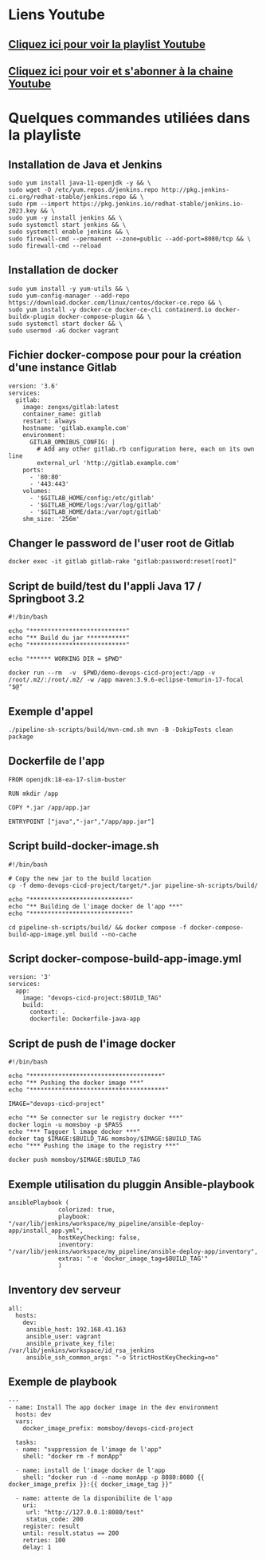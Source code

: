 # Liens Youtube

## [Cliquez ici pour voir la playlist Youtube](https://www.youtube.com/playlist?list=PL3kw_k99VJaJkLct8TrnpKx4O4KVaMhAr) 

## [Cliquez ici pour voir et s'abonner à la chaine Youtube](https://www.youtube.com/@MambaCoders)

# Quelques commandes utiliées dans la playliste

## Installation de Java et Jenkins 

```
sudo yum install java-11-openjdk -y && \
sudo wget -O /etc/yum.repos.d/jenkins.repo http://pkg.jenkins-ci.org/redhat-stable/jenkins.repo && \ 
sudo rpm --import https://pkg.jenkins.io/redhat-stable/jenkins.io-2023.key && \
sudo yum -y install jenkins && \
sudo systemctl start jenkins && \
sudo systemctl enable jenkins && \
sudo firewall-cmd --permanent --zone=public --add-port=8080/tcp && \
sudo firewall-cmd --reload
```

## Installation de docker 

```
sudo yum install -y yum-utils && \
sudo yum-config-manager --add-repo https://download.docker.com/linux/centos/docker-ce.repo && \
sudo yum install -y docker-ce docker-ce-cli containerd.io docker-buildx-plugin docker-compose-plugin && \
sudo systemctl start docker && \
sudo usermod -aG docker vagrant
```

## Fichier docker-compose pour pour la création d'une instance Gitlab

```
version: '3.6'
services:
  gitlab:
    image: zengxs/gitlab:latest
    container_name: gitlab
    restart: always
    hostname: 'gitlab.example.com'
    environment:
      GITLAB_OMNIBUS_CONFIG: |
        # Add any other gitlab.rb configuration here, each on its own line
        external_url 'http://gitlab.example.com'
    ports:
      - '80:80'
      - '443:443'
    volumes:
      - '$GITLAB_HOME/config:/etc/gitlab'
      - '$GITLAB_HOME/logs:/var/log/gitlab'
      - '$GITLAB_HOME/data:/var/opt/gitlab'
    shm_size: '256m'
```

## Changer le password de l'user root de Gitlab
`docker exec -it gitlab gitlab-rake "gitlab:password:reset[root]"`  

## Script de build/test du l'appli Java 17 / Springboot 3.2

```
#!/bin/bash

echo "***************************"
echo "** Build du jar ***********"
echo "***************************"

echo "****** WORKING DIR = $PWD"

docker run --rm  -v  $PWD/demo-devops-cicd-project:/app -v /root/.m2/:/root/.m2/ -w /app maven:3.9.6-eclipse-temurin-17-focal "$@"
```

## Exemple d'appel 

```
./pipeline-sh-scripts/build/mvn-cmd.sh mvn -B -DskipTests clean package
```

## Dockerfile de l'app

```
FROM openjdk:18-ea-17-slim-buster

RUN mkdir /app

COPY *.jar /app/app.jar

ENTRYPOINT ["java","-jar","/app/app.jar"]

```

## Script build-docker-image.sh 

```
#!/bin/bash

# Copy the new jar to the build location
cp -f demo-devops-cicd-project/target/*.jar pipeline-sh-scripts/build/

echo "****************************"
echo "** Building de l'image docker de l'app ***"
echo "****************************"

cd pipeline-sh-scripts/build/ && docker compose -f docker-compose-build-app-image.yml build --no-cache
```

## Script docker-compose-build-app-image.yml

```
version: '3'
services:
  app:
    image: "devops-cicd-project:$BUILD_TAG"
    build:
      context: .
      dockerfile: Dockerfile-java-app
```

## Script de push de l'image docker 

```
#!/bin/bash

echo "*************************************"
echo "** Pushing the docker image ***"
echo "**************************************"

IMAGE="devops-cicd-project"

echo "** Se connecter sur le registry docker ***"
docker login -u momsboy -p $PASS
echo "*** Tagguer l image docker ***"
docker tag $IMAGE:$BUILD_TAG momsboy/$IMAGE:$BUILD_TAG
echo "*** Pushing the image to the registry ***"

docker push momsboy/$IMAGE:$BUILD_TAG
```

## Exemple utilisation du pluggin Ansible-playbook

```
ansiblePlaybook (
              colorized: true,
              playbook: "/var/lib/jenkins/workspace/my_pipeline/ansible-deploy-app/install_app.yml",
              hostKeyChecking: false,
              inventory: "/var/lib/jenkins/workspace/my_pipeline/ansible-deploy-app/inventory",
              extras: "-e 'docker_image_tag=$BUILD_TAG'"
              )
```

## Inventory dev serveur

```
all:
  hosts:
    dev:
     ansible_host: 192.168.41.163
     ansible_user: vagrant
     ansible_private_key_file: /var/lib/jenkins/workspace/id_rsa_jenkins
     ansible_ssh_common_args: "-o StrictHostKeyChecking=no"
```

## Exemple de playbook 

```
---
- name: Install The app docker image in the dev environment
  hosts: dev
  vars:
    docker_image_prefix: momsboy/devops-cicd-project

  tasks:
  - name: "suppression de l'image de l'app"
    shell: "docker rm -f monApp"

  - name: install de l'image docker de l'app
    shell: "docker run -d --name monApp -p 8080:8080 {{ docker_image_prefix }}:{{ docker_image_tag }}"

  - name: attente de la disponibilite de l'app
    uri:
     url: "http://127.0.0.1:8080/test"
     status_code: 200
    register: result
    until: result.status == 200
    retries: 100
    delay: 1

```

## 
